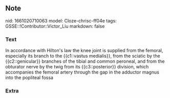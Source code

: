 ## Note
nid: 1661020710063
model: Cloze-chrisc-ff04e
tags: GSSE::!Contributor::Victor_Liu
markdown: false

### Text
In accordance with Hilton's law the knee joint is supplied from the femoral, especially its branch to the {{c1::vastus medialis}}, from the sciatic by the {{c2::genicular}} branches of the tibial and common peroneal, and from the obturator nerve by the twig from its {{c3::posterior}} division, which accompanies the femoral artery through the gap in the adductor magnus into the popliteal fossa

### Extra

